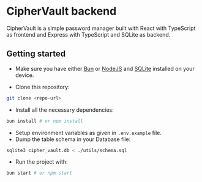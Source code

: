 # CipherVault backend

CipherVault is a simple password manager built with React with TypeScript as frontend and Express with TypeScript and SQLite as backend.

## Getting started

- Make sure you have either [Bun](https://bun.sh/) or [NodeJS](https://nodejs.org/) and [SQLite](https://sqlite.org/) installed on your device.

- Clone this repository:

```sh
git clone <repo-url>
```

- Install all the necessary dependencies:

```sh
bun install # or npm install
```

- Setup environment variables as given in `.env.example` file.
- Dump the table schema in your Database file:

```sh
sqlite3 cipher_vault.db < ./utils/schema.sql
```

- Run the project with:

```sh
bun start # or npm start
```
